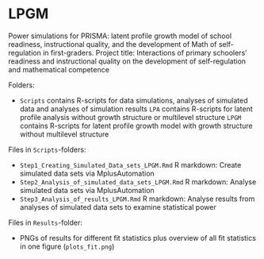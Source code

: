 # LPGM
Power simulations for PRISMA: latent profile growth model of school readiness, instructional quality, and the development of Math of self-regulation in first-graders. Project title: Interactions of primary schoolers' readiness and instructional quality on the development of self-regulation and mathematical competence

Folders:
- `Scripts` contains R-scripts for data simulations, analyses of simulated data and analyses of simulation results
    `LPA` contains R-scripts for latent profile analysis without growth structure or multilevel structure
    `LPGM` contains R-scripts for latent profile growth model with growth structure without multilevel structure

Files in `Scripts`-folders:
-   `Step1_Creating_Simulated_Data_sets_LPGM.Rmd` R markdown: Create simulated data sets via MplusAutomation
-   `Step2_Analysis_of_simulated_data_sets_LPGM.Rmd` R markdown: Analyse simulated data sets via MplusAutomation
-   `Step3_Analysis_of_results_LPGM.Rmd` R markdown: Analyse results from analyses of simulated data sets to examine statistical power

Files in `Results`-folder:
- PNGs of results for different fit statistics plus overview of all fit statistics in one figure (`plots_fit.png`)
